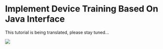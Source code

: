 # Implement Device Training Based On Java Interface

 This tutorial is being translated, please stay tuned...

<a href="https://gitee.com/mindspore/docs/blob/master/tutorials/lite/source_en/quick_start/train_lenet_java.md" target="_blank"><img src="https://gitee.com/mindspore/docs/raw/master/resource/_static/logo_source.png"></a>
